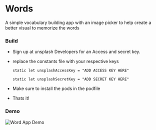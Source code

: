 # Words
A simple vocabulary building app with an image picker to help create a better visual to memorize the words


### Build 
- Sign up at unsplash Developers for an Access and secret key. 
- replace the constants file with your respective keys 


    `static let unsplashAccessKey = "ADD ACCESS KEY HERE"`
    
    `static let unsplashSecretKey = "ADD SECRET KEY HERE"`
    
    
- Make sure to install the pods in the podfile 
- Thats it!


### Demo 

![Word App Demo](appDemo2.gif)

